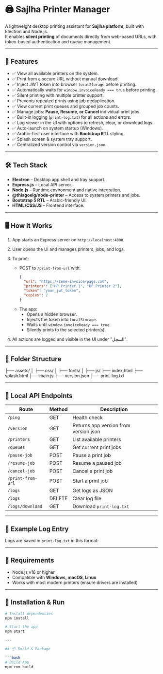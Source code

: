 # 🖨️ Sajlha Printer Manager

A lightweight desktop printing assistant for **Sajlha platform**, built with Electron and Node.js.  
It enables **silent printing** of documents directly from web-based URLs, with token-based authentication and queue management.

---

## 🚀 Features

- ✅ View all available printers on the system.
- ✅ Print from a secure URL without manual download.
- ✅ Inject JWT token into browser `localStorage` before printing.
- ✅ Automatically waits for `window.invoiceReady === true` before printing.
- ✅ Silent printing with multiple printer support.
- ✅ Prevents repeated prints using job deduplication.
- ✅ View current print queues and grouped job counts.
- ✅ Manage jobs: **Pause, Resume, or Cancel** individual print jobs.
- ✅ Built-in logging (`print-log.txt`) for all actions and errors.
- ✅ Log viewer in the UI with options to refresh, clear, or download logs.
- ✅ Auto-launch on system startup (Windows).
- ✅ Arabic-first user interface with **Bootstrap RTL** styling.
- ✅ Splash screen & system tray support.
- ✅ Centralized version control via `version.json`.

---

## 🛠️ Tech Stack

- **Electron** – Desktop app shell and tray support.
- **Express.js** – Local API server.
- **Node.js** – Runtime environment and native integration.
- **@thiagoelg/node-printer** – Access to system printers and jobs.
- **Bootstrap 5 RTL** – Arabic-friendly UI.
- **HTML/CSS/JS** – Frontend interface.

---

## 🖥️ How It Works

1. App starts an Express server on `http://localhost:4000`.
2. User opens the UI and manages printers, jobs, and logs.
3. To print:
   - POST to `/print-from-url` with:
     ```json
     {
       "url": "https://some-invoice-page.com",
       "printers": ["HP Printer 1", "HP Printer 2"],
       "token": "your_jwt_token",
       "copies": 2
     }
     ```
   - The app:
     - Opens a hidden browser.
     - Injects the token into `localStorage`.
     - Waits until `window.invoiceReady === true`.
     - Silently prints to the selected printer(s).

4. All actions are logged and visible in the UI under "السجل".

---

## 📂 Folder Structure

├── assets/
│ ├── css/
│ ├── fonts/
│ ├── js/
├── index.html
├── splash.html
├── main.js
├── version.json
├── print-log.txt


---

## 🔌 Local API Endpoints

| Route               | Method | Description                          |
|--------------------|--------|--------------------------------------|
| `/ping`            | GET    | Health check                         |
| `/version`         | GET    | Returns app version from version.json|
| `/printers`        | GET    | List available printers              |
| `/queues`          | GET    | Get current print jobs               |
| `/pause-job`       | POST   | Pause a print job                    |
| `/resume-job`      | POST   | Resume a paused job                  |
| `/cancel-job`      | POST   | Cancel a print job                   |
| `/print-from-url`  | POST   | Start a print job                    |
| `/logs`            | GET    | Get logs as JSON                     |
| `/logs`            | DELETE | Clear log file                       |
| `/logs/download`   | GET    | Download `print-log.txt`             |

---

## 🧾 Example Log Entry

Logs are saved in `print-log.txt` in this format:


---

## 🧪 Requirements

- Node.js v16 or higher
- Compatible with **Windows, macOS, Linux**
- Works with most modern printers (ensure drivers are installed)

---

## 🚀 Installation & Run

```bash
# Install dependencies
npm install

# Start the app
npm start

---

## 📦 Build & Package

```bash
# Build App
npm run build

